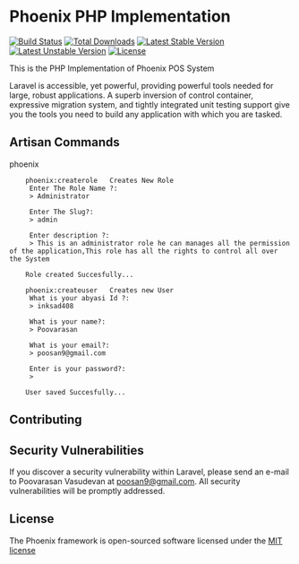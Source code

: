 #  Phoenix PHP Implementation

[![Build Status](https://travis-ci.org/laravel/framework.svg)](https://travis-ci.org/laravel/framework)
[![Total Downloads](https://poser.pugx.org/laravel/framework/d/total.svg)](https://packagist.org/packages/laravel/framework)
[![Latest Stable Version](https://poser.pugx.org/laravel/framework/v/stable.svg)](https://packagist.org/packages/laravel/framework)
[![Latest Unstable Version](https://poser.pugx.org/laravel/framework/v/unstable.svg)](https://packagist.org/packages/laravel/framework)
[![License](https://poser.pugx.org/laravel/framework/license.svg)](https://packagist.org/packages/laravel/framework)

This is the PHP Implementation of Phoenix POS System

Laravel is accessible, yet powerful, providing powerful tools needed for large, robust applications. A superb inversion of control container, expressive migration system, and tightly integrated unit testing support give you the tools you need to build any application with which you are tasked.

## Artisan Commands
 phoenix
 ```
     phoenix:createrole   Creates New Role
      Enter The Role Name ?:
      > Administrator

      Enter The Slug?:
      > admin

      Enter description ?:
      > This is an administrator role he can manages all the permission of the application,This role has all the rights to control all over the System

     Role created Succesfully...

     phoenix:createuser   Creates new User
      What is your abyasi Id ?:
      > inksad408

      What is your name?:
      > Poovarasan

      What is your email?:
      > poosan9@gmail.com

      Enter is your password?:
      >

     User saved Succesfully...

 ```

## Contributing


## Security Vulnerabilities

If you discover a security vulnerability within Laravel, please send an e-mail to Poovarasan Vasudevan at poosan9@gmail.com. All security vulnerabilities will be promptly addressed.

## License

The Phoenix framework is open-sourced software licensed under the [MIT license](http://opensource.org/licenses/MIT)
